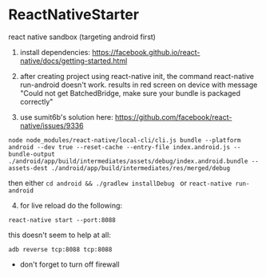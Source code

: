 # ReactNativeStarter
react native sandbox (targeting android first) 

1. install dependencies: https://facebook.github.io/react-native/docs/getting-started.html

2. after creating project using react-native init, the command react-native run-android doesn't work. results in red screen on device with message "Could not get BatchedBridge, make sure your bundle is packaged correctly"

3. use sumit6b's solution here: https://github.com/facebook/react-native/issues/9336

`
node node_modules/react-native/local-cli/cli.js bundle --platform android --dev true --reset-cache --entry-file index.android.js --bundle-output ./android/app/build/intermediates/assets/debug/index.android.bundle --assets-dest ./android/app/build/intermediates/res/merged/debug
`

then either `cd android && ./gradlew installDebug `
or `react-native run-android ` 

4. for live reload do the following:

`react-native start --port:8088`

this doesn't seem to help at all:

`adb reverse tcp:8088 tcp:8088`

* don't forget to turn off firewall
